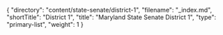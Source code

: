 {
  "directory": "content/state-senate/district-1",
  "filename": "_index.md",
  "shortTitle": "District 1",
  "title": "Maryland State Senate District 1",
  "type": "primary-list",
  "weight": 1
}
